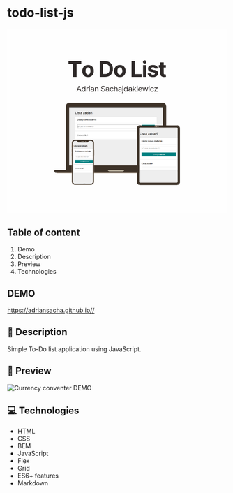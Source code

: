 # todo-list-js

![Currency-conventer](images/share.png)

## Table of content
1. Demo
1. Description
1. Preview
1. Technologies

## DEMO
https://adriansacha.github.io//

## 📒 Description
Simple To-Do list application using JavaScript.

## 👀 Preview
![Currency conventer DEMO](images/Currency.gif)

## 💻 Technologies
* HTML
* CSS
* BEM
* JavaScript
* Flex
* Grid 
* ES6+ features
* Markdown
